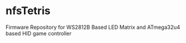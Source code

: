 # nfsTetris
Firmware Repository for WS2812B Based LED Matrix and ATmega32u4 based HID game controller

